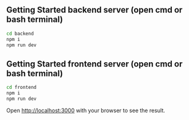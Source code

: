 ## Getting Started backend server (open cmd or bash terminal)

```bash
cd backend
npm i
npm run dev
```

## Getting Started frontend server (open cmd or bash terminal)

```bash
cd frontend
npm i
npm run dev
```
Open [http://localhost:3000](http://localhost:3000) with your browser to see the result.